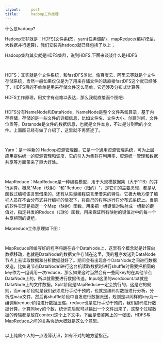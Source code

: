 ```yaml
---
layout:     post
title:      hadoop工作原理
---
```

<div id="article_content" class="article_content clearfix csdn-tracking-statistics" data-pid="blog" data-mod="popu_307" data-dsm="post">
								            <link rel="stylesheet" href="https://csdnimg.cn/release/phoenix/template/css/ck_htmledit_views-f76675cdea.css">
						<div class="htmledit_views" id="content_views">
                <p>什么是hadoop?</p>

<p>Hadoop无非就是：HDFS(文件系统)，yarn(任务调配)，mapReduce(编程模型，大数据并行运算)，我们安装完hadoop就已经包括了以上；</p>

<p>Hadoop集群其实就是HDFS集群，说到HDFS,下面来谈谈什么是HDFS</p>

<p> </p>

<p>HDFS：其实就是个文件系统，和fastDFS类似，像百度云，阿里云等就是个文件存储系统，当然一般如果仅仅是为了用来存储文件的话直接fastDFS这个就已经够了，HDFS目的不单单是用来存储文件这么简单，它还涉及分布式计算等。</p>

<p>HDFS工作原理，用文字有点难以表达，那么我就直接画个图吧:</p>

<p><img alt="" class="has" src="https://img-blog.csdn.net/20171222100820378"></p>

<p>HDFS分有NameNode和DataNode，NameNode是整个文件系统目录，基于内存存储，存储的是一些文件的详细信息，比如文件名、文件大小、创建时间、文件位置等。Datanode是文件的数据信息，也就是文件本身，不过是分割后的小文件。上面图已经有做了介绍了，这里就不再赘述了。</p>

<p> </p>

<p>Yarn：是一种新的 Hadoop资源管理器，它是一个通用资源管理系统，可为上层应用提供统一的资源管理和调度，它的引入为集群在利用率、资源统一管理和数据共享等方面带来了巨大好处。</p>

<p> </p>

<p>MapReduce：MapReduce是一种编程模型，用于大规模数据集（大于1TB）的并行运算。概念"Map（映射）"和"Reduce（归约）"，是它们的主要思想，都是从函数式编程语言里借来的，还有从矢量编程语言里借来的特性。它极大地方便了编程人员在不会分布式并行编程的情况下，将自己的程序运行在分布式系统上。当前的软件实现是指定一个Map（映射）函数，用来把一组键值对映射成一组新的键值对，指定并发的Reduce（归约）函数，用来保证所有映射的键值对中的每一个共享相同的键组。</p>

<p>Mapreduce工作原理如下图：</p>

<p> <img alt="" class="has" src="https://img-blog.csdn.net/20171222100838877"></p>

<p>MapReduce所编写好的程序将跑在各个DataNode上，这里有个概念就是计算向数据移动，也就是DataNode的数据文件存储在这里，我的程序发送到DataNode节点上去读取数据和分析数据就好了。期间会有出现各个DataNode之间进行数据发送，比如说节点DataNode1进行这台机读取数据时进行shuffle时需要把相同的key作为一组调用一次reduce，那么如果这时当然会有一些同key的在其他节点DataNode上的，所以就需要进行数据传送。Input这里的wordcount.txt就是DataNode上的文件数据。Split阶段是MapReduce一定会执行的，这是它的规则，而map阶段就是我们必须进行手动干预的，也就是编码对数据进行分析，分析成map文件，然后再shuffle阶段中自发进行数据派送，规则是以同样的key为一组调用reduce阶段进行数据压缩，reduce也是进行手动干预的，我们编码进行数据计算，计算同key的个数，统计完后就可以输出一个文件出来了，这整个过程数据的传输都是放在context这个上下文中。下面是借鉴网上的一张图，HDFS与MapReduce之间的关系协助大概就是这么个意思。</p>

<p><img alt="" class="has" src="https://img-blog.csdn.net/20171222100917539"></p>

<p>以上纯属个人的一点浅薄认识，如有不对的地方望指正。</p>            </div>
                </div>